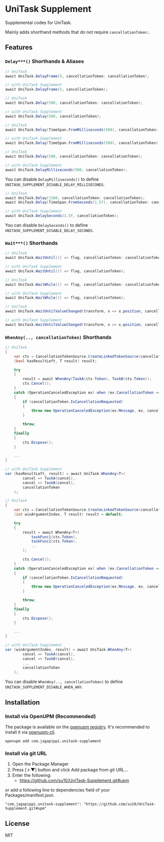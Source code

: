 # UniTask Supplement
Supplemental codes for UniTask.

Mainly adds shorthand methods that do not require `cancellationToken:`.

## Features
### `Delay***()` Shorthands & Aliases
```csharp
// UniTask
await UniTask.DelayFrame(5, cancellationToken: cancellationToken);

// with UniTask Supplement
await UniTask.DelayFrame(5, cancellationToken);
```

```csharp
// UniTask
await UniTask.Delay(500, cancellationToken: cancellationToken);

// with UniTask Supplement
await UniTask.Delay(500, cancellationToken);
```

```csharp
// UniTask
await UniTask.Delay(TimeSpan.FromMilliseconds(500), cancellationToken: cancellationToken);

// with UniTask Supplement
await UniTask.Delay(TimeSpan.FromMilliseconds(500), cancellationToken);
```

```csharp
// UniTask
await UniTask.Delay(500, cancellationToken: cancellationToken);

// with UniTask Supplement
await UniTask.DelayMilliseconds(500, cancellationToken);
```

You can disable `DelayMilliseconds()` to define `UNITASK_SUPPLEMENT_DISABLE_DELAY_MILLISECONDS`.

```csharp
// UniTask
await UniTask.Delay(1500, cancellationToken: cancellationToken);
await UniTask.Delay(TimeSpan.FromSeconds(1.5f), cancellationToken: cancellationToken);

// with UniTask Supplement
await UniTask.DelaySeconds(1.5f, cancellationToken);
```

You can disable `DelaySeconds()` to define `UNITASK_SUPPLEMENT_DISABLE_DELAY_SECONDS`.

### `Wait***()` Shorthands
```csharp
// UniTask
await UniTask.WaitUntil(() => flag, cancellationToken: cancellationToken);

// with UniTask Supplement
await UniTask.WaitUntil(() => flag, cancellationToken);
```

```csharp
// UniTask
await UniTask.WaitWhile(() => flag, cancellationToken: cancellationToken);

// with UniTask Supplement
await UniTask.WaitWhile(() => flag, cancellationToken);
```

```csharp
// UniTask
await UniTask.WaitUntilValueChanged(transform, x => x.position, cancellationToken: cancellationToken);

// with UniTask Supplement
await UniTask.WaitUntilValueChanged(transform, x => x.position, cancellationToken);
```

### `WhenAny(.., cancellationToken)` Shorthands
```csharp
// UniTask
{
    var cts = CancellationTokenSource.CreateLinkedTokenSource(cancellationToken);
    (bool hasResultLeft, T result) result;

    try
    {
        result = await WhenAny(TaskA(cts.Token), TaskB(cts.Token));
        cts.Cancel();
    }
    catch (OperationCanceledException ex) when (ex.CancellationToken == cts.Token)
    {
        if (cancellationToken.IsCancellationRequested)
        {
            throw new OperationCanceledException(ex.Message, ex, cancellationToken);
        }

        throw;
    }
    finally
    {
        cts.Dispose();
    }

    ...
}

// with UniTask Supplement
var (hasResultLeft, result) = await UniTask.WhenAny<T>(
        cancel => TaskA(cancel),
        cancel => TaskB(cancel),
        cancellationToken
    );
```

```csharp
// UniTask
{
    var cts = CancellationTokenSource.CreateLinkedTokenSource(cancellationToken);
    (int winArgumentIndex, T result) result = default;

    try
    {
        result = await WhenAny<T>(
            taskFunc1(cts.Token),
            taskFunc2(cts.Token),
            ..
        );

        cts.Cancel();
    }
    catch (OperationCanceledException ex) when (ex.CancellationToken == cts.Token)
    {
        if (cancellationToken.IsCancellationRequested)
        {
            throw new OperationCanceledException(ex.Message, ex, cancellationToken);
        }

        throw;
    }
    finally
    {
        cts.Dispose();
    }

    ...
}

// with UniTask Supplement
var (winArgumentIndex, result) = await UniTask.WhenAny<T>(
        cancel => TaskA(cancel),
        cancel => TaskB(cancel),
        ..,
        cancellationToken
    );
```

You can disable `WhenAny(.., cancellationToken)` to define `UNITASK_SUPPLEMENT_DISABLE_WHEN_ANY`.

## Installation
### Install via OpenUPM (Recommended)
The package is available on the [openupm registry](https://openupm.com/). It's recommended to install it via [openupm-cli](https://github.com/openupm/openupm-cli).

`openupm add com.jagapippi.unitask-supplement`

### Install via git URL
1. Open the Package Manager
1. Press [＋▼] button and click Add package from git URL...
1. Enter the following:
   - https://github.com/su10/UniTask-Supplement.git#upm

or add a following line to dependencies field of your Packages/manifest.json.

`"com.jagapippi.unitask-supplement": "https://github.com/su10/UniTask-Supplement.git#upm"`

## License
MIT
